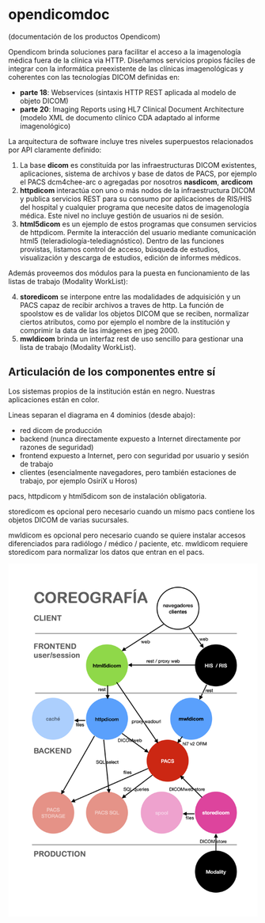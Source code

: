 # opendicomdoc
(documentación de los productos Opendicom)

Opendicom brinda soluciones para facilitar el acceso a la imagenología médica fuera de la clínica via HTTP. Diseñamos servicios propios fáciles de integrar con la informática preexistente de las clínicas imagenológicas y coherentes con las tecnologías DICOM definidas en: 

- **parte 18**: Webservices (sintaxis HTTP REST aplicada al modelo de objeto DICOM)
- **parte 20**: Imaging Reports using HL7 Clinical Document Architecture (modelo XML de documento clínico CDA adaptado al informe imagenológico)

La arquitectura de software incluye tres niveles superpuestos relacionados por API claramente definido:

1. La base **dicom** es constituída por las infraestructuras DICOM existentes, aplicaciones, sistema de archivos y base de datos de PACS, por ejemplo el PACS dcm4chee-arc o agregadas por nosotros **nasdicom**, **arcdicom**
2. **httpdicom** interactúa con uno o más nodos de la infraestructura DICOM y publica servicios REST para su consumo por aplicaciones de RIS/HIS del hospital y cualquier programa que necesite datos de imagenología médica. Este nivel no incluye gestión de usuarios ni de sesión.
3. **html5dicom** es un ejemplo de estos programas que consumen servicios de httpdicom. Permite la interacción del usuario mediante comunicación html5 (teleradiología-telediagnóstico). Dentro de las funciones provistas, listamos control de acceso, búsqueda de estudios, visualización y descarga de estudios, edición de informes médicos.                                                                                                                                                                                                             

Además proveemos dos módulos para la puesta en funcionamiento de las listas de trabajo (Modality WorkList):

4. **storedicom** se interpone entre las modalidades de adquisición y un PACS capaz de recibir archivos a traves de http. La función de spoolstow es de validar los objetos DICOM que se reciben, normalizar ciertos atributos, como por ejemplo el nombre de la institución y comprimir la data de las imágenes en jpeg 2000.
5. **mwldicom** brinda un interfaz rest de uso sencillo para gestionar una lista de trabajo (Modality WorkList).                                                                                                                                                                                                          


## Articulación de los componentes entre sí

Los sistemas propios de la institución están en negro. Nuestras aplicaciones están en color.

Lineas separan el diagrama en 4 dominios (desde abajo):

- red dicom de producción 
- backend (nunca directamente expuesto a Internet directamente por razones de seguridad)
- frontend expuesto a Internet, pero con seguridad por usuario y sesión de trabajo
- clientes (esencialmente navegadores, pero también estaciones de trabajo, por ejemplo OsiriX u Horos)

pacs, httpdicom y html5dicom son de instalación obligatoria. 

storedicom es opcional pero necesario cuando un mismo pacs contiene los objetos DICOM de varias sucursales.

mwldicom es opcional pero necesario cuando se quiere instalar accesos diferenciados para radiólogo / médico / paciente, etc. mwldicom requiere storedicom para normalizar los datos que entran en el pacs.

![coreografía](coreografia.png)
